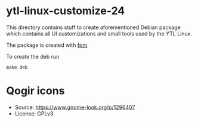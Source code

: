 # ytl-linux-customize-24

This directory contains stuff to create aforementioned Debian package which contains
all UI customizations and small tools used by the YTL Linux.

The package is created with [fpm](https://github.com/jordansissel/fpm).

To create the deb run

`make deb`

# Qogir icons

 * Source: https://www.gnome-look.org/p/1296407
 * License: GPLv3
